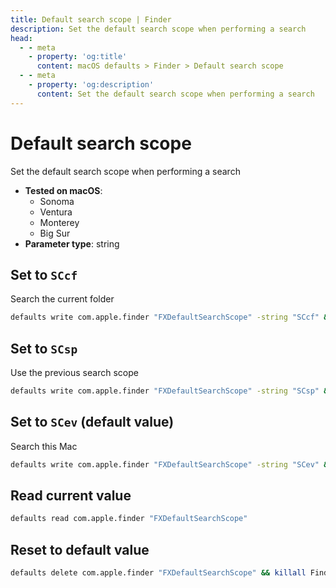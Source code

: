 ```yaml
---
title: Default search scope | Finder
description: Set the default search scope when performing a search
head:
  - - meta
    - property: 'og:title'
      content: macOS defaults > Finder > Default search scope
  - - meta
    - property: 'og:description'
      content: Set the default search scope when performing a search
---
```


# Default search scope

Set the default search scope when performing a search

- **Tested on macOS**:
  - Sonoma
  - Ventura
  - Monterey
  - Big Sur
- **Parameter type**: string

## Set to `SCcf`

Search the current folder

```bash
defaults write com.apple.finder "FXDefaultSearchScope" -string "SCcf" && killall Finder
```

## Set to `SCsp`

Use the previous search scope

```bash
defaults write com.apple.finder "FXDefaultSearchScope" -string "SCsp" && killall Finder
```

## Set to `SCev` (default value)

Search this Mac

```bash
defaults write com.apple.finder "FXDefaultSearchScope" -string "SCev" && killall Finder
```

## Read current value

```bash
defaults read com.apple.finder "FXDefaultSearchScope"
```

## Reset to default value

```bash
defaults delete com.apple.finder "FXDefaultSearchScope" && killall Finder
```
